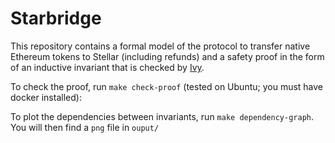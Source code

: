 # Starbridge

This repository contains a formal model of the protocol to transfer native
Ethereum tokens to Stellar (including refunds) and a safety proof in the form
of an inductive invariant that is checked by
[Ivy](https://github.com/kenmcmil/ivy).

To check the proof, run `make check-proof` (tested on Ubuntu; you must have
docker installed):

To plot the dependencies between invariants, run `make dependency-graph`. You
will then find a `png` file in `ouput/`
